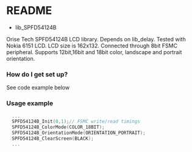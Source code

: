 # README #

* lib_SPFD54124B

Orise Tech SPFD54124B LCD library. Depends on lib_delay.
Tested with Nokia 6151 LCD.
LCD size is 162x132. Connected through 8bit FSMC peripheral. 
Supports 12bit,16bit and 18bit color, landscape and portrait orientation.

### How do I get set up? ###

  See code example below

### Usage example ###
```C
  ... 
  SPFD54124B_Init(0,1);// FSMC write/read timings
  SPFD54124B_ColorMode(COLOR_18BIT);
  SPFD54124B_OrientationMode(ORIENTATION_PORTRAIT);
  SPFD54124B_ClearScreen(BLACK);
  ...
```
